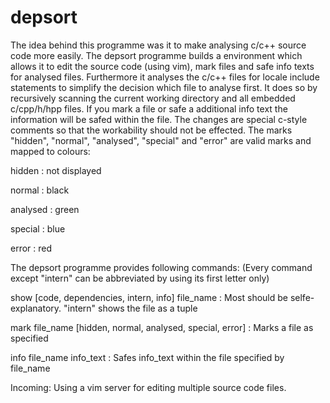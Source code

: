 # depsort
The idea behind this programme was it to make analysing c/c++ source code more easily.
The depsort programme builds a environment which allows it to edit the source code (using vim),
mark files and safe info texts for analysed files.
Furthermore it analyses the c/c++ files for locale include statements to simplify the decision
which file to analyse first. It does so by recursively scanning the current working directory
and all embedded c/cpp/h/hpp files.
If you mark a file or safe a additional info text the information will be safed within the file.
The changes are special c-style comments so that the workability should not be effected.
The marks "hidden", "normal", "analysed", "special" and "error" are valid marks and mapped to colours:

hidden   : not displayed

normal   : black

analysed : green

special  : blue

error    : red


The depsort programme provides following commands:
(Every command except "intern" can be abbreviated by using its first letter only)

show [code, dependencies, intern, info] file_name : Most should be selfe-explanatory.
                                                    "intern" shows the file as a tuple

mark file_name [hidden, normal, analysed, special, error] : Marks a file as specified

info file_name info_text : Safes info_text within the file specified by file_name

Incoming:
Using a vim server for editing multiple source code files.
